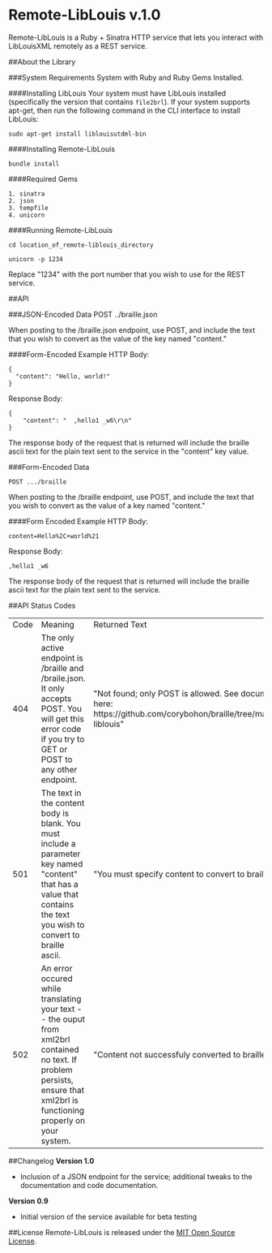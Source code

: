 Remote-LibLouis v.1.0
===
Remote-LibLouis is a Ruby + Sinatra HTTP service that lets you interact with LibLouisXML remotely as a REST service.

##About the Library 

###System Requirements
System with Ruby and Ruby Gems Installed. 

####Installing LibLouis
Your system must have LibLouis installed (specifically the version that contains `file2brl`). If your system supports apt-get, then run the following command in the CLI interface to install LibLouis:

	sudo apt-get install liblouisutdml-bin
	

####Installing Remote-LibLouis

    bundle install
    
####Required Gems

	1. sinatra
	2. json
	3. tempfile
	4. unicorn

####Running Remote-LibLouis 

    cd location_of_remote-liblouis_directory

    unicorn -p 1234

Replace "1234" with the port number that you wish to use for the REST service.

##API

###JSON-Encoded Data
	POST ../braille.json
	
When posting to the /braille.json endpoint, use POST, and include the text that you wish to convert as the value of the key named "content." 

####Form-Encoded Example
HTTP Body: 

	{
	  "content": "Hello, world!"
	}
	
Response Body: 

	{
    	"content": "  ,hello1 _w6\r\n"
	}

The response body of the request that is returned will include the braille ascii text for the plain text sent to the service in the "content" key value.

###Form-Encoded Data

    POST .../braille

When posting to the /braille endpoint, use POST, and include the text that you wish to convert as the value of a key named "content."

####Form Encoded Example
HTTP Body: 

	content=Hello%2C+world%21
	
Response Body: 

	,hello1 _w6

The response body of the request that is returned will include the braille ascii text for the plain text sent to the service.




##API Status Codes
<table>
<tr>
<td>
	Code
</td>
<td>
	Meaning
</td>
<td>
	Returned Text
</td>
</tr>
<tr>
<td>
	404
</td>
<td>
	The only active endpoint is /braille and /braile.json. It only accepts POST. You will get this error code if you try to GET or POST to any other endpoint.
</td>
<td>
	"Not found; only POST is allowed. See documentation here: https://github.com/corybohon/braille/tree/master/remote-liblouis"
</td>
</tr>
<tr>
<td>
	501
</td>
<td>
	The text in the content body is blank. You must include a parameter key named "content" that has a value that contains the text you wish to convert to braille ascii.
</td>
<td>
	"You must specify content to convert to braille."
</td>
</tr>
<tr>
<td>
	502
</td>
<td>
	An error occured while translating your text -- the ouput from xml2brl contained no text. If problem persists, ensure that xml2brl is functioning properly on your system.
</td>
<td>
	"Content not successfuly converted to braille." 
</td>
</tr>
</table>

##Changelog
**Version 1.0**

- Inclusion of a JSON endpoint for the service; additional tweaks to the documentation and code documentation.

**Version 0.9**

- Initial version of the service available for beta testing

##License
Remote-LibLouis is released under the [MIT Open Source License](http://opensource.org/licenses/MIT).